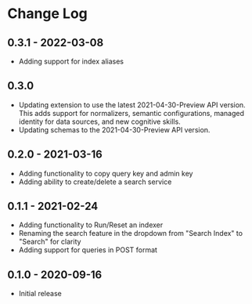 # Change Log

## 0.3.1 - 2022-03-08

- Adding support for index aliases

## 0.3.0

- Updating extension to use the latest 2021-04-30-Preview API version. This adds support for normalizers, semantic configurations, managed identity for data sources, and new cognitive skills.
- Updating schemas to the 2021-04-30-Preview API version.

## 0.2.0 - 2021-03-16

- Adding functionality to copy query key and admin key
- Adding ability to create/delete a search service

## 0.1.1 - 2021-02-24

- Adding functionality to Run/Reset an indexer
- Renaming the search feature in the dropdown from "Search Index" to "Search" for clarity
- Adding support for queries in POST format

## 0.1.0 - 2020-09-16

- Initial release
